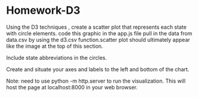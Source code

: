 # Homework-D3
Using the D3 techniques , create a scatter plot that represents each state with circle elements. code this graphic in the app.js file  pull in the data from data.csv by using the d3.csv function.scatter plot should ultimately appear like the image at the top of this section.


Include state abbreviations in the circles.


Create and situate your axes and labels to the left and bottom of the chart.


Note:  need to use python -m http.server to run the visualization. This will host the page at localhost:8000 in your web browser.
